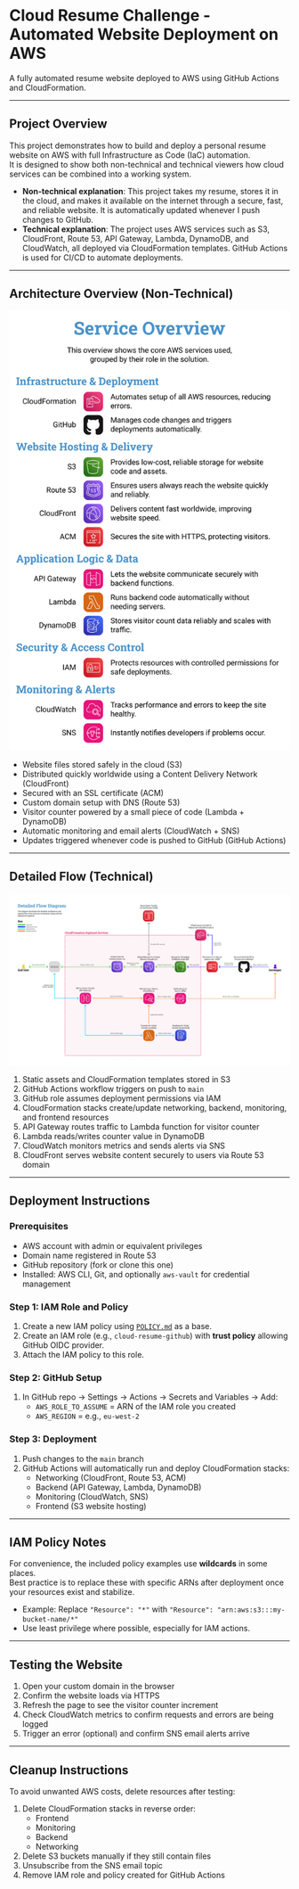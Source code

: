 # Cloud Resume Challenge - Automated Website Deployment on AWS

A fully automated resume website deployed to AWS using GitHub Actions and CloudFormation.

---

## Project Overview

This project demonstrates how to build and deploy a personal resume website on AWS with full Infrastructure as Code (IaC) automation.  
It is designed to show both non-technical and technical viewers how cloud services can be combined into a working system.

- **Non-technical explanation**: This project takes my resume, stores it in the cloud, and makes it available on the internet through a secure, fast, and reliable website. It is automatically updated whenever I push changes to GitHub.  
- **Technical explanation**: The project uses AWS services such as S3, CloudFront, Route 53, API Gateway, Lambda, DynamoDB, and CloudWatch, all deployed via CloudFormation templates. GitHub Actions is used for CI/CD to automate deployments.

---

## Architecture Overview (Non-Technical)

![Architecture Overview Diagram](documentation/architecture-overview.jpg)

- Website files stored safely in the cloud (S3)  
- Distributed quickly worldwide using a Content Delivery Network (CloudFront)  
- Secured with an SSL certificate (ACM)  
- Custom domain setup with DNS (Route 53)  
- Visitor counter powered by a small piece of code (Lambda + DynamoDB)  
- Automatic monitoring and email alerts (CloudWatch + SNS)  
- Updates triggered whenever code is pushed to GitHub (GitHub Actions)

---

## Detailed Flow (Technical)

![Detailed Flow Diagram](documentation/architecture-detailed.jpg)

1. Static assets and CloudFormation templates stored in S3  
2. GitHub Actions workflow triggers on push to `main`  
3. GitHub role assumes deployment permissions via IAM  
4. CloudFormation stacks create/update networking, backend, monitoring, and frontend resources  
5. API Gateway routes traffic to Lambda function for visitor counter  
6. Lambda reads/writes counter value in DynamoDB  
7. CloudWatch monitors metrics and sends alerts via SNS  
8. CloudFront serves website content securely to users via Route 53 domain

---

## Deployment Instructions

### Prerequisites
- AWS account with admin or equivalent privileges  
- Domain name registered in Route 53  
- GitHub repository (fork or clone this one)  
- Installed: AWS CLI, Git, and optionally `aws-vault` for credential management  

### Step 1: IAM Role and Policy
1. Create a new IAM policy using [`POLICY.md`](documentation/POLICY.md) as a base.  
2. Create an IAM role (e.g., `cloud-resume-github`) with **trust policy** allowing GitHub OIDC provider.  
3. Attach the IAM policy to this role.  

### Step 2: GitHub Setup
1. In GitHub repo → Settings → Actions → Secrets and Variables → Add:  
   - `AWS_ROLE_TO_ASSUME` = ARN of the IAM role you created  
   - `AWS_REGION` = e.g., `eu-west-2`  

### Step 3: Deployment
1. Push changes to the `main` branch  
2. GitHub Actions will automatically run and deploy CloudFormation stacks:  
   - Networking (CloudFront, Route 53, ACM)  
   - Backend (API Gateway, Lambda, DynamoDB)  
   - Monitoring (CloudWatch, SNS)  
   - Frontend (S3 website hosting)  

---

## IAM Policy Notes

For convenience, the included policy examples use **wildcards** in some places.  
Best practice is to replace these with specific ARNs after deployment once your resources exist and stabilize.  

- Example: Replace `"Resource": "*"` with `"Resource": "arn:aws:s3:::my-bucket-name/*"`  
- Use least privilege where possible, especially for IAM actions.  

---

## Testing the Website

1. Open your custom domain in the browser  
2. Confirm the website loads via HTTPS  
3. Refresh the page to see the visitor counter increment  
4. Check CloudWatch metrics to confirm requests and errors are being logged  
5. Trigger an error (optional) and confirm SNS email alerts arrive  

---

## Cleanup Instructions

To avoid unwanted AWS costs, delete resources after testing:

1. Delete CloudFormation stacks in reverse order:
   - Frontend
   - Monitoring
   - Backend
   - Networking  
2. Delete S3 buckets manually if they still contain files  
3. Unsubscribe from the SNS email topic  
4. Remove IAM role and policy created for GitHub Actions  
